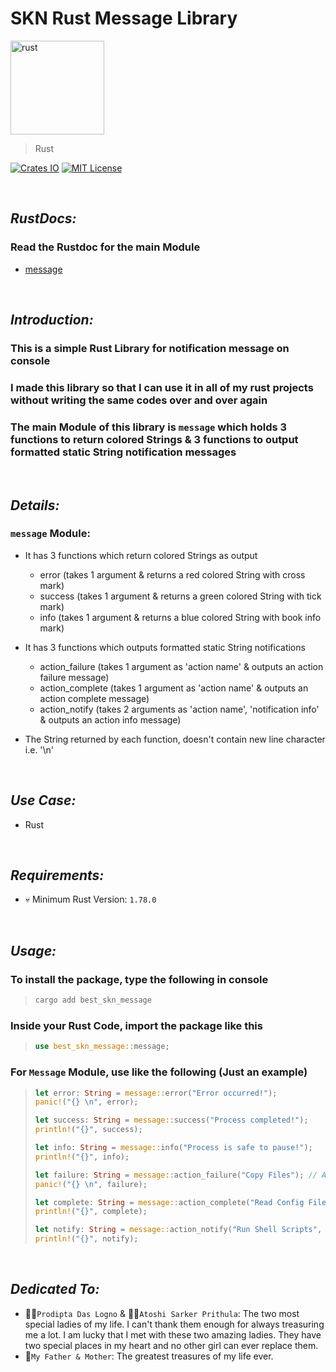 # SKN Rust Message Library

<img width="150px" src="https://firebasestorage.googleapis.com/v0/b/skn-ultimate-project-la437.appspot.com/o/GitHub%20Library%2F06-Rust-SRM.svg?alt=media&token=31a6d76a-e240-458b-ae2a-9b90ec19a775" alt="rust" />

> Rust

[![Crates IO](https://img.shields.io/crates/v/best_skn_message)](https://crates.io/crates/best_skn_message) [![MIT License](https://img.shields.io/badge/License-MIT-yellow.svg)](https://opensource.org/license/mit)

&nbsp;

## **_RustDocs:_**

### Read the Rustdoc for the main Module

- [message](https://docs.rs/best_skn_message/1.2.1/best_skn_message/message/index.html)

&nbsp;

## **_Introduction:_**

### This is a simple Rust Library for notification message on console

### I made this library so that I can use it in all of my rust projects without writing the same codes over and over again

### The main Module of this library is `message` which holds 3 functions to return colored Strings & 3 functions to output formatted static String notification messages

&nbsp;

## **_Details:_**

### **`message` Module:**

- It has 3 functions which return colored Strings as output

  - error (takes 1 argument & returns a red colored String with cross mark)
  - success (takes 1 argument & returns a green colored String with tick mark)
  - info (takes 1 argument & returns a blue colored String with book info mark)

- It has 3 functions which outputs formatted static String notifications

  - action_failure (takes 1 argument as 'action name' & outputs an action failure message)
  - action_complete (takes 1 argument as 'action name' & outputs an action complete message)
  - action_notify (takes 2 arguments as 'action name', 'notification info' & outputs an action info message)

- The String returned by each function, doesn't contain new line character i.e. '\n'

&nbsp;

## **_Use Case:_**

- Rust

&nbsp;

## **_Requirements:_**

- 💀 Minimum Rust Version: `1.78.0`

&nbsp;

## **_Usage:_**

### To install the package, type the following in console

> ```zsh
> cargo add best_skn_message
> ```

### Inside your Rust Code, import the package like this

> ```rust
> use best_skn_message::message;
> ```

### For `Message` Module, use like the following (Just an example)

> ```rust
> let error: String = message::error("Error occurred!");
> panic!("{} \n", error);
>
> let success: String = message::success("Process completed!");
> println!("{}", success);
>
> let info: String = message::info("Process is safe to pause!");
> println!("{}", info);
>
> let failure: String = message::action_failure("Copy Files"); // Action name as argument
> panic!("{} \n", failure);
>
> let complete: String = message::action_complete("Read Config File"); // Action name as argument
> println!("{}", complete);
>
> let notify: String = message::action_notify("Run Shell Scripts", "Safe to use without error!"); // Action name & notification info message as arguments
> println!("{}", notify);
> ```

&nbsp;

## **_Dedicated To:_**

- 👩‍🎨`Prodipta Das Logno` & 🧛‍♀️`Atoshi Sarker Prithula`: The two most special ladies of my life. I can't thank them
  enough for always treasuring me a lot. I am lucky that I met with these two amazing ladies. They have two special
  places in my heart and no other girl can ever replace them.
- 💯`My Father & Mother`: The greatest treasures of my life ever.
